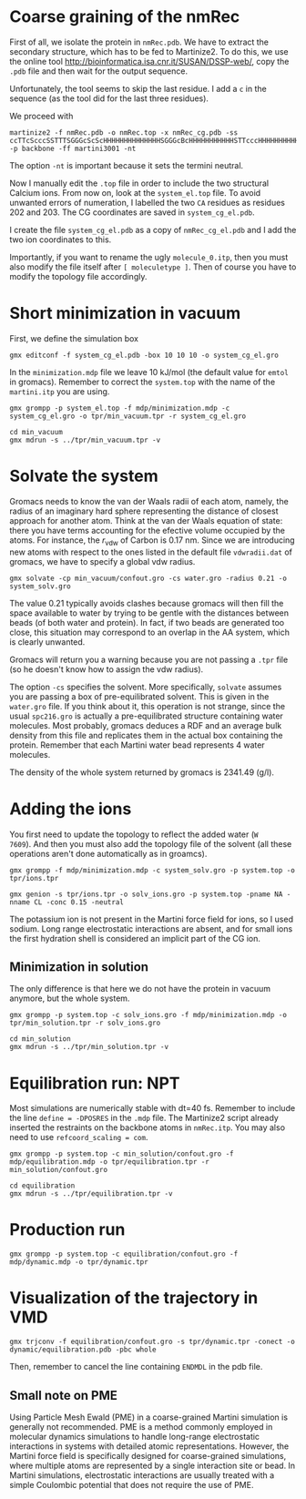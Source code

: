 
# Coarse graining of the nmRec 

First of all, we isolate the protein in `nmRec.pdb`. We have to extract the secondary structure, which has to be fed to Martinize2. To do this, we use the online tool http://bioinformatica.isa.cnr.it/SUSAN/DSSP-web/, copy the `.pdb` file and then wait for the output sequence. 

Unfortunately, the tool seems to skip the last residue. I add a `c` in the sequence (as the tool did for the last three residues). 

We proceed with 

```
martinize2 -f nmRec.pdb -o nmRec.top -x nmRec_cg.pdb -ss ccTTcScccSSTTTSGGGcScScHHHHHHHHHHHHHHSGGGcBcHHHHHHHHHHHSTTcccHHHHHHHHHHHcSSSSSSBcHHHHHHHHHHHccSSSSccHHHHHHHHcSScSScBcHHHHHHHHHHHHHHScHHHHHTSSTTccSHHHHHHHHHHHTTccTTccBcHHHHHHHHHHcHHHHHHHcccHHHHHHHHHcccc -p backbone -ff martini3001 -nt
```
The option `-nt` is important because it sets the termini neutral.

Now I manually edit the `.top` file in order to include the two structural Calcium ions. From now on, look at the `system_el.top` file. To avoid unwanted errors of numeration, I labelled the two `CA` residues as residues 202 and 203. The CG coordinates are saved in `system_cg_el.pdb`.

I create the file `system_cg_el.pdb` as a copy of `nmRec_cg_el.pdb` and I add the two ion coordinates to this.

Importantly, if you want to rename the ugly `molecule_0.itp`, then you must also modify the file itself after `[ moleculetype ]`. Then of course you have to modify the topology file accordingly. 

# Short minimization in vacuum 
First, we define the simulation box 
```
gmx editconf -f system_cg_el.pdb -box 10 10 10 -o system_cg_el.gro
```
In the `minimization.mdp` file we leave 10 kJ/mol (the default value for `emtol` in gromacs). Remember to correct the `system.top` with the name of the `martini.itp` you are using. 
```
gmx grompp -p system_el.top -f mdp/minimization.mdp -c system_cg_el.gro -o tpr/min_vacuum.tpr -r system_cg_el.gro
```
```
cd min_vacuum
gmx mdrun -s ../tpr/min_vacuum.tpr -v 
```

# Solvate the system
Gromacs needs to know the van der Waals radii of each atom, namely, the radius of an imaginary hard sphere representing the distance of closest approach for another atom. Think at the van der Waals equation of state: there you have terms accounting for the efective volume occupied by the atoms. For instance, the $r_{\text{vdw}}$ of Carbon is 0.17 nm. Since we are introducing new atoms with respect to the ones listed in the default file `vdwradii.dat` of gromacs, we have to specify a global vdw radius. 
```
gmx solvate -cp min_vacuum/confout.gro -cs water.gro -radius 0.21 -o system_solv.gro
```
The value 0.21 typically avoids clashes because gromacs will then fill the space available to water by trying to be gentle with the distances between beads (of both water and protein). In fact, if two beads are generated too close, this situation may correspond to an overlap in the AA system, which is clearly unwanted.

Gromacs will return you a warning because you are not passing a `.tpr` file (so he doesn't know how to assign the vdw radius). 

The option `-cs` specifies the solvent. More specifically, `solvate` assumes you are passing a box of pre-equilibrated solvent. This is given in the `water.gro` file. If you think about it, this operation is not strange, since the usual `spc216.gro` is actually a pre-equilibrated structure containing water molecules. Most probably, gromacs deduces a RDF and an average bulk density from this file and replicates them in the actual box containing the protein. Remember that each Martini water bead represents 4 water molecules.

The density of the whole system returned by gromacs is 2341.49 (g/l).


# Adding the ions
You first need to update the topology to reflect the added water (`W        7609`). And then you must also add the topology file of the solvent (all these operations aren't done automatically as in groamcs).
```
gmx grompp -f mdp/minimization.mdp -c system_solv.gro -p system.top -o tpr/ions.tpr
```
```
gmx genion -s tpr/ions.tpr -o solv_ions.gro -p system.top -pname NA -nname CL -conc 0.15 -neutral
```
The potassium ion is not present in the Martini force field for ions, so I used sodium. Long range electrostatic interactions are absent, and for small ions the first hydration shell is considered an implicit part of the CG ion. 

## Minimization in solution
The only difference is that here we do not have the protein in vacuum anymore, but the whole system. 
```
gmx grompp -p system.top -c solv_ions.gro -f mdp/minimization.mdp -o tpr/min_solution.tpr -r solv_ions.gro
```
```
cd min_solution
gmx mdrun -s ../tpr/min_solution.tpr -v
```

# Equilibration run: NPT
Most simulations are numerically stable with dt=40 fs. Remember to include the line `define = -DPOSRES` in the `.mdp` file. The Martinize2 script already inserted the restraints on the backbone atoms in `nmRec.itp`. You may also need to use `refcoord_scaling = com`. 
```
gmx grompp -p system.top -c min_solution/confout.gro -f mdp/equilibration.mdp -o tpr/equilibration.tpr -r min_solution/confout.gro
```
```
cd equilibration
gmx mdrun -s ../tpr/equilibration.tpr -v
```

# Production run
```
gmx grompp -p system.top -c equilibration/confout.gro -f mdp/dynamic.mdp -o tpr/dynamic.tpr 
```

# Visualization of the trajectory in VMD
```
gmx trjconv -f equilibration/confout.gro -s tpr/dynamic.tpr -conect -o dynamic/equilibration.pdb -pbc whole
```
Then, remember to cancel the line containing `ENDMDL` in the pdb file. 


## Small note on PME
Using Particle Mesh Ewald (PME) in a coarse-grained Martini simulation is generally not recommended. PME is a method commonly employed in molecular dynamics simulations to handle long-range electrostatic interactions in systems with detailed atomic representations. However, the Martini force field is specifically designed for coarse-grained simulations, where multiple atoms are represented by a single interaction site or bead. In Martini simulations, electrostatic interactions are usually treated with a simple Coulombic potential that does not require the use of PME. 


